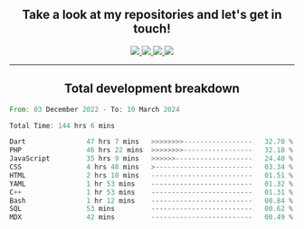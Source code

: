 <h2 align="center">
  Take a look at my repositories and let's get in touch!
</h2>
<p align="center">
  <a href="https://www.instagram.com/rayhanarkan?igsh=MXM3dHhmMTZ3ZWVsaA==">
    <img src="https://img.icons8.com/material-outlined/30/689d6a/instagram.png"/>
  </a>
  <a href="https://www.linkedin.com/in/rayhanarkan/">
    <img src="https://img.icons8.com/material-outlined/30/689d6a/linkedin.png"/>
  </a>
  <a href="">
    <img src="https://img.icons8.com/material-outlined/30/689d6a/geography.png"/>
  </a>
  <a href="mailto:rayhanarkan30@gmail.com">
    <img src="https://img.icons8.com/material-outlined/30/689d6a/email.png"/>
  </a>
</p>

---

<h2 align="center">Total development breakdown</h2>

<p align="center">
<!--START_SECTION:waka-->

```rust
From: 03 December 2022 - To: 10 March 2024

Total Time: 144 hrs 6 mins

Dart               47 hrs 7 mins   >>>>>>>>-----------------   32.70 %
PHP                46 hrs 22 mins  >>>>>>>>-----------------   32.18 %
JavaScript         35 hrs 9 mins   >>>>>>-------------------   24.40 %
CSS                4 hrs 48 mins   >------------------------   03.34 %
HTML               2 hrs 10 mins   -------------------------   01.51 %
YAML               1 hr 53 mins    -------------------------   01.32 %
C++                1 hr 53 mins    -------------------------   01.31 %
Bash               1 hr 12 mins    -------------------------   00.84 %
SQL                53 mins         -------------------------   00.62 %
MDX                42 mins         -------------------------   00.49 %
```

<!--END_SECTION:waka-->
</p>
